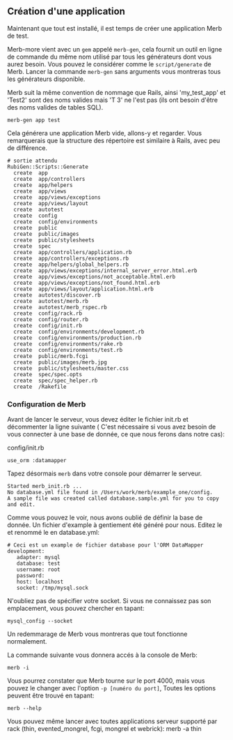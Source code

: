 ## Création d'une application

Maintenant que tout est installé, il est temps de créer une application Merb de test.

Merb-more vient avec un `gem` appelé `merb-gen`, cela fournit un outil en ligne de commande du même nom utilisé par tous les générateurs dont vous aurez besoin. Vous pouvez le considérer comme le `script/generate` de Merb. Lancer la commande `merb-gen` sans arguments vous montreras tous les générateurs disponible.

Merb suit la même convention de nommage que Rails, ainsi 'my\_test\_app' et 'Test2' sont des noms valides mais 'T 3' ne l'est pas (ils ont besoin d'être des noms valides de tables SQL).

    merb-gen app test
    
Cela générera une application Merb vide, allons-y et regarder. Vous remarquerais que la structure des répertoire est similaire à Rails, avec peu de différence.

    # sortie attendu
    RubiGen::Scripts::Generate
      create  app
      create  app/controllers
      create  app/helpers
      create  app/views
      create  app/views/exceptions
      create  app/views/layout
      create  autotest
      create  config
      create  config/environments
      create  public
      create  public/images
      create  public/stylesheets
      create  spec
      create  app/controllers/application.rb
      create  app/controllers/exceptions.rb
      create  app/helpers/global_helpers.rb
      create  app/views/exceptions/internal_server_error.html.erb
      create  app/views/exceptions/not_acceptable.html.erb
      create  app/views/exceptions/not_found.html.erb
      create  app/views/layout/application.html.erb
      create  autotest/discover.rb
      create  autotest/merb.rb
      create  autotest/merb_rspec.rb
      create  config/rack.rb
      create  config/router.rb
      create  config/init.rb
      create  config/environments/development.rb
      create  config/environments/production.rb
      create  config/environments/rake.rb
      create  config/environments/test.rb
      create  public/merb.fcgi
      create  public/images/merb.jpg
      create  public/stylesheets/master.css
      create  spec/spec.opts
      create  spec/spec_helper.rb
      create  /Rakefile

### Configuration de Merb

Avant de lancer le serveur, vous devez éditer le fichier init.rb et décommenter la ligne suivante ( C'est nécessaire si vous avez besoin de vous connecter à une base de donnée, ce que nous ferons dans notre cas):

config/init.rb
    
    use_orm :datamapper
    
Tapez désormais `merb` dans votre console pour démarrer le serveur.

    Started merb_init.rb ...
    No database.yml file found in /Users/work/merb/example_one/config.
    A sample file was created called database.sample.yml for you to copy and edit.

Comme vous pouvez le voir, nous avons oublié de définir la base de donnée. Un fichier d'example à gentiement été généré pour nous. Editez le et renommé le en database.yml:

    # Ceci est un example de fichier database pour l'ORM DataMapper
    development:
       adapter: mysql
       database: test
       username: root
       password: 
       host: localhost
	   socket: /tmp/mysql.sock

N'oubliez pas de spécifier votre socket. Si vous ne connaissez pas son emplacement, vous pouvez chercher en tapant:

	mysql_config --socket

Un redemmarage de Merb vous montreras que tout fonctionne normalement.

La commande suivante vous donnera accés à la console de Merb:

	merb -i

Vous pourrez constater que Merb tourne sur le port 4000, mais vous pouvez le changer avec l'option `-p [numéro du port]`, Toutes les options peuvent être trouvé en tapant:

    merb --help
    
Vous pouvez même lancer avec toutes applications serveur supporté par rack (thin, evented_mongrel, fcgi, mongrel et webrick):
    merb -a thin
